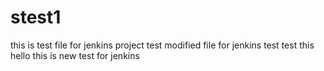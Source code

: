 # stest1
this is test file for jenkins project 
test 
modified file for jenkins 
test
test this 
hello this is new test for jenkins 
